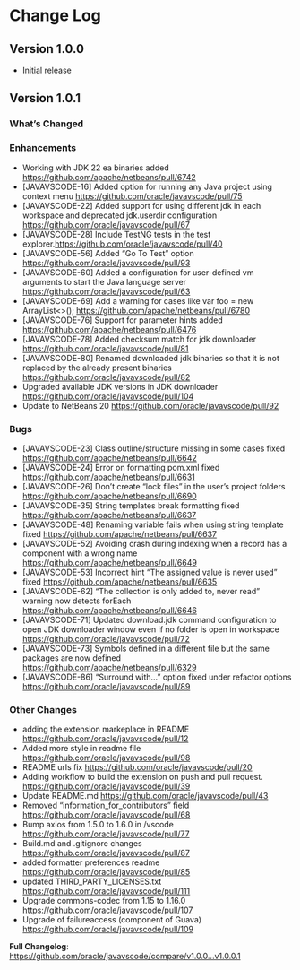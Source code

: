 # Change Log

<!--

    Copyright (c) 2023, Oracle and/or its affiliates.

    Licensed to the Apache Software Foundation (ASF) under one
    or more contributor license agreements.  See the NOTICE file
    distributed with this work for additional information
    regarding copyright ownership.  The ASF licenses this file
    to you under the Apache License, Version 2.0 (the
    "License"); you may not use this file except in compliance
    with the License.  You may obtain a copy of the License at

      http://www.apache.org/licenses/LICENSE-2.0

    Unless required by applicable law or agreed to in writing,
    software distributed under the License is distributed on an
    "AS IS" BASIS, WITHOUT WARRANTIES OR CONDITIONS OF ANY
    KIND, either express or implied.  See the License for the
    specific language governing permissions and limitations
    under the License.

-->

<!-- This file has been modified for Oracle Java SE extension -->

## Version 1.0.0
* Initial release

## Version 1.0.1
### What’s Changed

### Enhancements
* Working with JDK 22 ea binaries added https://github.com/apache/netbeans/pull/6742
* [JAVAVSCODE-16] Added option for running any Java project using context menu https://github.com/oracle/javavscode/pull/75
* [JAVAVSCODE-22] Added support for using different jdk in each workspace and deprecated jdk.userdir configuration https://github.com/oracle/javavscode/pull/67
* [JAVAVSCODE-28] Include TestNG tests in the test explorer.https://github.com/oracle/javavscode/pull/40
* [JAVAVSCODE-56] Added “Go To Test” option https://github.com/oracle/javavscode/pull/93
* [JAVAVSCODE-60] Added a configuration for user-defined vm arguments to start the Java language server https://github.com/oracle/javavscode/pull/63
* [JAVAVSCODE-69] Add a warning for cases like var foo = new ArrayList<>(); https://github.com/apache/netbeans/pull/6780
* [JAVAVSCODE-76] Support for parameter hints added https://github.com/apache/netbeans/pull/6476
* [JAVAVSCODE-78] Added checksum match for jdk downloader https://github.com/oracle/javavscode/pull/81
* [JAVAVSCODE-80] Renamed downloaded jdk binaries so that it is not replaced by the already present binaries https://github.com/oracle/javavscode/pull/82
* Upgraded available JDK versions in JDK downloader https://github.com/oracle/javavscode/pull/104
* Update to NetBeans 20 https://github.com/oracle/javavscode/pull/92

### Bugs
* [JAVAVSCODE-23] Class outline/structure missing in some cases fixed https://github.com/apache/netbeans/pull/6642
* [JAVAVSCODE-24]  Error on formatting pom.xml fixed https://github.com/apache/netbeans/pull/6631
* [JAVAVSCODE-26] Don’t create “lock files” in the user’s project folders https://github.com/apache/netbeans/pull/6690
* [JAVAVSCODE-35] String templates break formatting fixed https://github.com/apache/netbeans/pull/6637
* [JAVAVSCODE-48] Renaming variable fails when using string template fixed https://github.com/apache/netbeans/pull/6637
* [JAVAVSCODE-52] Avoiding crash during indexing when a record has a component with a wrong name https://github.com/apache/netbeans/pull/6649
* [JAVAVSCODE-53] Incorrect hint “The assigned value is never used” fixed https://github.com/apache/netbeans/pull/6635
* [JAVAVSCODE-62] “The collection is only added to, never read” warning now detects forEach https://github.com/apache/netbeans/pull/6646
* [JAVAVSCODE-71] Updated download.jdk command configuration to open JDK downloader window even if no folder is open in workspace https://github.com/oracle/javavscode/pull/72
* [JAVAVSCODE-73] Symbols defined in a different file but the same packages are now defined https://github.com/apache/netbeans/pull/6329
* [JAVAVSCODE-86] “Surround with...” option fixed under refactor options https://github.com/oracle/javavscode/pull/89

### Other Changes
* adding the extension markeplace in README https://github.com/oracle/javavscode/pull/12
* Added more style in readme file https://github.com/oracle/javavscode/pull/98
* README urls fix https://github.com/oracle/javavscode/pull/20
* Adding workflow to build the extension on push and pull request. https://github.com/oracle/javavscode/pull/39
* Update README.md https://github.com/oracle/javavscode/pull/43
* Removed “information_for_contributors” field https://github.com/oracle/javavscode/pull/68
* Bump axios from 1.5.0 to 1.6.0 in /vscode https://github.com/oracle/javavscode/pull/77
* Build.md and .gitignore changes https://github.com/oracle/javavscode/pull/87
* added formatter preferences readme https://github.com/oracle/javavscode/pull/85
* updated THIRD_PARTY_LICENSES.txt https://github.com/oracle/javavscode/pull/111
* Upgrade commons-codec from 1.15 to 1.16.0 https://github.com/oracle/javavscode/pull/107
* Upgrade of failureaccess (component of Guava) https://github.com/oracle/javavscode/pull/109

**Full Changelog**: https://github.com/oracle/javavscode/compare/v1.0.0...v1.0.0.1

